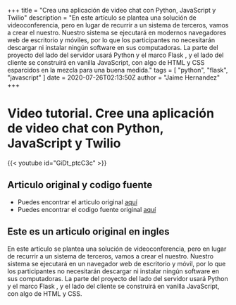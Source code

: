 +++
title = "Crea una aplicación de video chat con Python, JavaScript y Twilio"
description = "En este artículo se plantea una solución de videoconferencia, pero en lugar de recurrir a un sistema de terceros, vamos a crear el nuestro. Nuestro sistema se ejecutará en modernos navegadores web de escritorio y móviles, por lo que los participantes no necesitarán descargar ni instalar ningún software en sus computadoras. La parte del proyecto del lado del servidor usará Python y el  marco Flask , y el lado del cliente se construirá en vanilla JavaScript, con algo de HTML y CSS esparcidos en la mezcla para una buena medida."
tags = [
    "python",
    "flask",
    "javascript"
]
date = 2020-07-26T02:13:50Z
author = "Jaime Hernandez"
+++

#  Video tutorial. Cree una aplicación de video chat con Python, JavaScript y Twilio
{{< youtube id="GiDt_ptcC3c" >}} 

## Articulo original y codigo fuente
* Puedes encontrar el articulo original [aquí](hhttps://www.twilio.com/blog/build-video-chat-application-python-javascript-twilio-programmable-video)
* Puedes encontrar el codigo fuente original [aquí](https://github.com/miguelgrinberg/flask-twilio-video)

## Este es un articulo original en ingles 
En este artículo se plantea una solución de videoconferencia, pero en lugar de recurrir a un sistema de terceros, vamos a crear el nuestro. Nuestro sistema se ejecutará en un navegador web de escritorio y móvil, por lo que los participantes no necesitarán descargar ni instalar ningún software en sus computadoras. La parte del proyecto del lado del servidor usará Python y el marco Flask , y el lado del cliente se construirá en vanilla JavaScript, con algo de HTML y CSS.



